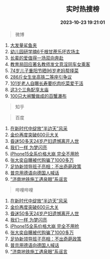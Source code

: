 <div align="center"><h2>实时热搜榜</h2><h4>2023-10-23 19:21:01</h4></div>

> 微博  

1. [大发量鲨鱼夹](https://s.weibo.com/weibo?q=%E5%A4%A7%E5%8F%91%E9%87%8F%E9%B2%A8%E9%B1%BC%E5%A4%B9&t=31&band_rank=1&Refer=top)<br />
2. [幼儿园研学摘6千根甘蔗乐坏农场主](https://s.weibo.com/weibo?q=%23%E5%B9%BC%E5%84%BF%E5%9B%AD%E7%A0%94%E5%AD%A6%E6%91%986%E5%8D%83%E6%A0%B9%E7%94%98%E8%94%97%E4%B9%90%E5%9D%8F%E5%86%9C%E5%9C%BA%E4%B8%BB%23&t=31&band_rank=2&Refer=top)<br />
3. [长辈的爱值得一场双向奔赴](https://s.weibo.com/weibo?q=%23%E9%95%BF%E8%BE%88%E7%9A%84%E7%88%B1%E5%80%BC%E5%BE%97%E4%B8%80%E5%9C%BA%E5%8F%8C%E5%90%91%E5%A5%94%E8%B5%B4%23&t=31&band_rank=3&Refer=top)<br />
4. [教育局回应著名教师发文意淫同车女乘客](https://s.weibo.com/weibo?q=%23%E6%95%99%E8%82%B2%E5%B1%80%E5%9B%9E%E5%BA%94%E8%91%97%E5%90%8D%E6%95%99%E5%B8%88%E5%8F%91%E6%96%87%E6%84%8F%E6%B7%AB%E5%90%8C%E8%BD%A6%E5%A5%B3%E4%B9%98%E5%AE%A2%23&t=31&band_rank=4&Refer=top)<br />
5. [74岁儿子重阳节晒96岁老妈帮择菜](https://s.weibo.com/weibo?q=%2374%E5%B2%81%E5%84%BF%E5%AD%90%E9%87%8D%E9%98%B3%E8%8A%82%E6%99%9296%E5%B2%81%E8%80%81%E5%A6%88%E5%B8%AE%E6%8B%A9%E8%8F%9C%23&t=31&band_rank=5&Refer=top)<br />
6. [286斤女生坐高铁二等座引争议](https://s.weibo.com/weibo?q=%23286%E6%96%A4%E5%A5%B3%E7%94%9F%E5%9D%90%E9%AB%98%E9%93%81%E4%BA%8C%E7%AD%89%E5%BA%A7%E5%BC%95%E4%BA%89%E8%AE%AE%23&t=31&band_rank=6&Refer=top)<br />
7. [101岁老人自曝长寿要吃肉吃菜爱干活](https://s.weibo.com/weibo?q=%23101%E5%B2%81%E8%80%81%E4%BA%BA%E8%87%AA%E6%9B%9D%E9%95%BF%E5%AF%BF%E8%A6%81%E5%90%83%E8%82%89%E5%90%83%E8%8F%9C%E7%88%B1%E5%B9%B2%E6%B4%BB%23&t=31&band_rank=7&Refer=top)<br />
8. [这3个三角配享太庙](https://s.weibo.com/weibo?q=%23%E8%BF%993%E4%B8%AA%E4%B8%89%E8%A7%92%E9%85%8D%E4%BA%AB%E5%A4%AA%E5%BA%99%23&t=31&band_rank=8&Refer=top)<br />
9. [100只大闸蟹做成的百蟹瀑布](https://s.weibo.com/weibo?q=100%E5%8F%AA%E5%A4%A7%E9%97%B8%E8%9F%B9%E5%81%9A%E6%88%90%E7%9A%84%E7%99%BE%E8%9F%B9%E7%80%91%E5%B8%83&t=31&band_rank=9&Refer=top)<br />

> 知乎  


> 百度  

1. [在新时代中绽放“半边天”风采](https://www.baidu.com/s?wd=%E5%9C%A8%E6%96%B0%E6%97%B6%E4%BB%A3%E4%B8%AD%E7%BB%BD%E6%94%BE%E2%80%9C%E5%8D%8A%E8%BE%B9%E5%A4%A9%E2%80%9D%E9%A3%8E%E9%87%87&sa=fyb_news&rsv_dl=fyb_news)<br />
2. [金价再度突破600元大关](https://www.baidu.com/s?wd=%E9%87%91%E4%BB%B7%E5%86%8D%E5%BA%A6%E7%AA%81%E7%A0%B4600%E5%85%83%E5%A4%A7%E5%85%B3&sa=fyb_news&rsv_dl=fyb_news)<br />
3. [昏迷50多天24岁产妇遗憾离开人世](https://www.baidu.com/s?wd=%E6%98%8F%E8%BF%B750%E5%A4%9A%E5%A4%A924%E5%B2%81%E4%BA%A7%E5%A6%87%E9%81%97%E6%86%BE%E7%A6%BB%E5%BC%80%E4%BA%BA%E4%B8%96&sa=fyb_news&rsv_dl=fyb_news)<br />
4. [我们一样 为梦闪亮](https://www.baidu.com/s?wd=%E6%88%91%E4%BB%AC%E4%B8%80%E6%A0%B7+%E4%B8%BA%E6%A2%A6%E9%97%AA%E4%BA%AE&sa=fyb_news&rsv_dl=fyb_news)<br />
5. [iPhone15全系价格大崩 完全不用抢](https://www.baidu.com/s?wd=iPhone15%E5%85%A8%E7%B3%BB%E4%BB%B7%E6%A0%BC%E5%A4%A7%E5%B4%A9+%E5%AE%8C%E5%85%A8%E4%B8%8D%E7%94%A8%E6%8A%A2&sa=fyb_news&rsv_dl=fyb_news)<br />
6. [张大奕自曝被代购骗了1000多万](https://www.baidu.com/s?wd=%E5%BC%A0%E5%A4%A7%E5%A5%95%E8%87%AA%E6%9B%9D%E8%A2%AB%E4%BB%A3%E8%B4%AD%E9%AA%97%E4%BA%861000%E5%A4%9A%E4%B8%87&sa=fyb_news&rsv_dl=fyb_news)<br />
7. [足协新领导班子亮相：不出奇葩政策](https://www.baidu.com/s?wd=%E8%B6%B3%E5%8D%8F%E6%96%B0%E9%A2%86%E5%AF%BC%E7%8F%AD%E5%AD%90%E4%BA%AE%E7%9B%B8%EF%BC%9A%E4%B8%8D%E5%87%BA%E5%A5%87%E8%91%A9%E6%94%BF%E7%AD%96&sa=fyb_news&rsv_dl=fyb_news)<br />
8. [普京用德语向德国人喊话](https://www.baidu.com/s?wd=%E6%99%AE%E4%BA%AC%E7%94%A8%E5%BE%B7%E8%AF%AD%E5%90%91%E5%BE%B7%E5%9B%BD%E4%BA%BA%E5%96%8A%E8%AF%9D&sa=fyb_news&rsv_dl=fyb_news)<br />
9. [“济南地铁施工遇泉眼”系谣言](https://www.baidu.com/s?wd=%E2%80%9C%E6%B5%8E%E5%8D%97%E5%9C%B0%E9%93%81%E6%96%BD%E5%B7%A5%E9%81%87%E6%B3%89%E7%9C%BC%E2%80%9D%E7%B3%BB%E8%B0%A3%E8%A8%80&sa=fyb_news&rsv_dl=fyb_news)<br />

> 哔哩哔哩  

1. [在新时代中绽放“半边天”风采](https://www.baidu.com/s?wd=%E5%9C%A8%E6%96%B0%E6%97%B6%E4%BB%A3%E4%B8%AD%E7%BB%BD%E6%94%BE%E2%80%9C%E5%8D%8A%E8%BE%B9%E5%A4%A9%E2%80%9D%E9%A3%8E%E9%87%87&sa=fyb_news&rsv_dl=fyb_news)<br />
2. [金价再度突破600元大关](https://www.baidu.com/s?wd=%E9%87%91%E4%BB%B7%E5%86%8D%E5%BA%A6%E7%AA%81%E7%A0%B4600%E5%85%83%E5%A4%A7%E5%85%B3&sa=fyb_news&rsv_dl=fyb_news)<br />
3. [昏迷50多天24岁产妇遗憾离开人世](https://www.baidu.com/s?wd=%E6%98%8F%E8%BF%B750%E5%A4%9A%E5%A4%A924%E5%B2%81%E4%BA%A7%E5%A6%87%E9%81%97%E6%86%BE%E7%A6%BB%E5%BC%80%E4%BA%BA%E4%B8%96&sa=fyb_news&rsv_dl=fyb_news)<br />
4. [我们一样 为梦闪亮](https://www.baidu.com/s?wd=%E6%88%91%E4%BB%AC%E4%B8%80%E6%A0%B7+%E4%B8%BA%E6%A2%A6%E9%97%AA%E4%BA%AE&sa=fyb_news&rsv_dl=fyb_news)<br />
5. [iPhone15全系价格大崩 完全不用抢](https://www.baidu.com/s?wd=iPhone15%E5%85%A8%E7%B3%BB%E4%BB%B7%E6%A0%BC%E5%A4%A7%E5%B4%A9+%E5%AE%8C%E5%85%A8%E4%B8%8D%E7%94%A8%E6%8A%A2&sa=fyb_news&rsv_dl=fyb_news)<br />
6. [张大奕自曝被代购骗了1000多万](https://www.baidu.com/s?wd=%E5%BC%A0%E5%A4%A7%E5%A5%95%E8%87%AA%E6%9B%9D%E8%A2%AB%E4%BB%A3%E8%B4%AD%E9%AA%97%E4%BA%861000%E5%A4%9A%E4%B8%87&sa=fyb_news&rsv_dl=fyb_news)<br />
7. [足协新领导班子亮相：不出奇葩政策](https://www.baidu.com/s?wd=%E8%B6%B3%E5%8D%8F%E6%96%B0%E9%A2%86%E5%AF%BC%E7%8F%AD%E5%AD%90%E4%BA%AE%E7%9B%B8%EF%BC%9A%E4%B8%8D%E5%87%BA%E5%A5%87%E8%91%A9%E6%94%BF%E7%AD%96&sa=fyb_news&rsv_dl=fyb_news)<br />
8. [普京用德语向德国人喊话](https://www.baidu.com/s?wd=%E6%99%AE%E4%BA%AC%E7%94%A8%E5%BE%B7%E8%AF%AD%E5%90%91%E5%BE%B7%E5%9B%BD%E4%BA%BA%E5%96%8A%E8%AF%9D&sa=fyb_news&rsv_dl=fyb_news)<br />
9. [“济南地铁施工遇泉眼”系谣言](https://www.baidu.com/s?wd=%E2%80%9C%E6%B5%8E%E5%8D%97%E5%9C%B0%E9%93%81%E6%96%BD%E5%B7%A5%E9%81%87%E6%B3%89%E7%9C%BC%E2%80%9D%E7%B3%BB%E8%B0%A3%E8%A8%80&sa=fyb_news&rsv_dl=fyb_news)<br />
